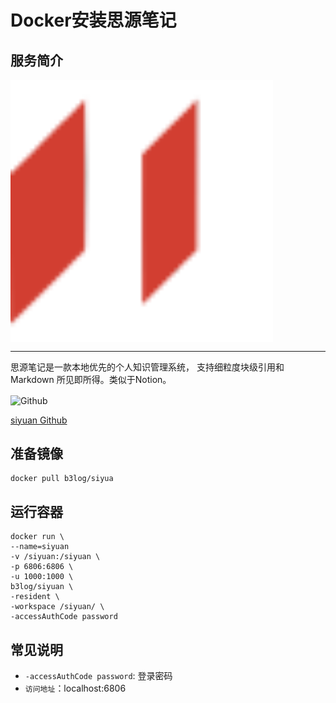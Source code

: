 # Docker安装思源笔记 #
## 服务简介 ##

<img src="./../images/siyuan.svg" width = "420" alt="Github" align=center />

* * *

思源笔记是一款本地优先的个人知识管理系统， 支持细粒度块级引用和 Markdown 所见即所得。类似于Notion。

 <img src="https://github.com/favicon.ico" width = "20" alt="Github" align=center />

[ siyuan Github](https://github.com/siyuan-note/siyuan)

## 准备镜像 ##
    docker pull b3log/siyua
## 运行容器 ##
    docker run \
    --name=siyuan
    -v /siyuan:/siyuan \
    -p 6806:6806 \
    -u 1000:1000 \
    b3log/siyuan \
    -resident \
    -workspace /siyuan/ \
    -accessAuthCode password
## 常见说明 ##
- `-accessAuthCode password`: 登录密码
- `访问地址`：localhost:6806